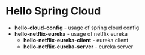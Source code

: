 # Hello Spring Cloud

- **hello-cloud-config** - usage of spring cloud config
- **hello-netflix-eureka** - usage of netflix eureka
    - **hello-netflix-eureka-client** - eureka client
    - **hello-netflix-eureka-server** - eureka server

